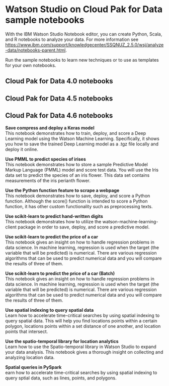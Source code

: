 # Watson Studio on Cloud Pak for Data sample notebooks

With the IBM Watson Studio Notebook editor, you can create Python, Scala, and R notebooks to analyze your data. For more information see https://www.ibm.com/support/knowledgecenter/SSQNUZ_2.5.0/wsj/analyze-data/notebooks-parent.html.

Run the sample notebooks to learn new techniques or to use as templates for your own notebooks.

## Cloud Pak for Data 4.0 notebooks

## Cloud Pak for Data 4.5 notebooks

## Cloud Pak for Data 4.6 notebooks


**Save compress and deploy a Keras model**<br/>
This notebook demonstrates how to train, deploy, and score a Deep Learning model using the Watson Machine Learning. Specifically, it shows you how to save the trained Deep Learning model as a .tgz file locally and deploy it online.

**Use PMML to predict species of irises**<br/>
This notebook demonstrates how to store a sample Predictive Model Markup Language (PMML) model and score test data. You will use the Iris data set to predict the species of an iris flower. This data set contains measurements of the iris perianth flower.

**Use the Python function feature to scrape a webpage**<br/>
This notebook demonstrates how to save, deploy, and score a Python function. Although the score() function is intended to score a Python function, it has other custom functionality such as preprocessing texts.

**Use scikit-learn to predict hand-written digits**<br/>
This notebook demonstrates how to utilize the watson-machine-learning-client package in order to save, deploy, and score a predictive model.

**Use scikit-learn to predict the price of a car**<br/>
This notebook gives an insight on how to handle regression problems in data science. In machine learning, regression is used when the target (the variable that will be predicted) is numerical. There are various regression algorithms that can be used to predict numerical data and you will compare the results of three of them.

**Use scikit-learn to predict the price of a car (Batch)**<br/>
This notebook gives an insight on how to handle regression problems in data science. In machine learning, regression is used when the target (the variable that will be predicted) is numerical. There are various regression algorithms that can be used to predict numerical data and you will compare the results of three of them.

**Use spatial indexing to query spatial data**<br/>
Learn how to accelerate time-critical searches by using spatial indexing to query spatial data. This will help you find locations points within a certain polygon, locations points within a set distance of one another, and location points that intersect.

**Use the spatio-temporal library for location analytics**<br/>
Learn how to use the Spatio-temporal library in Watson Studio to expand your data analysis. This notebook gives a thorough insight on collecting and analyzing location data.

**Spatial queries in PySpark**<br/>
earn how to accelerate time-critical searches by using spatial indexing to query sptial data, such as lines, points, and polygons.
